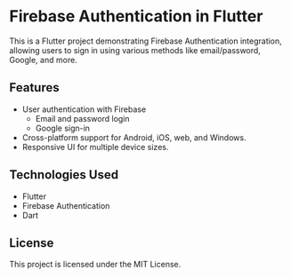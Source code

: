 
# Firebase Authentication in Flutter

This is a Flutter project demonstrating Firebase Authentication integration, allowing users to sign in using various methods like email/password, Google, and more.

## Features

- User authentication with Firebase
  - Email and password login
  - Google sign-in
- Cross-platform support for Android, iOS, web, and Windows.
- Responsive UI for multiple device sizes.


## Technologies Used

- Flutter
- Firebase Authentication
- Dart


## License

This project is licensed under the MIT License.
